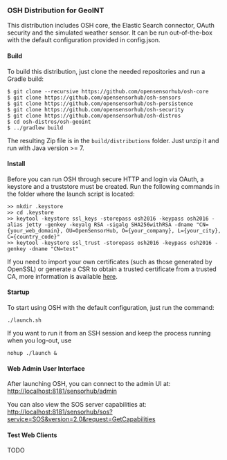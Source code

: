 ### OSH Distribution for GeoINT

This distribution includes OSH core, the Elastic Search connector, OAuth security and the simulated weather sensor.
It can be run out-of-the-box with the default configuration provided in config.json.


#### Build

To build this distribution, just clone the needed repositories and run a Gradle build:

```
$ git clone --recursive https://github.com/opensensorhub/osh-core
$ git clone https://github.com/opensensorhub/osh-sensors
$ git clone https://github.com/opensensorhub/osh-persistence
$ git clone https://github.com/opensensorhub/osh-security
$ git clone https://github.com/opensensorhub/osh-distros
$ cd osh-distros/osh-geoint
$ ../gradlew build
```

The resulting Zip file is in the `build/distributions` folder. Just unzip it and run with Java version >= 7.


#### Install

Before you can run OSH through secure HTTP and login via OAuth, a keystore and a truststore must be created.
Run the following commands in the folder where the launch script is located:

```
>> mkdir .keystore
>> cd .keystore
>> keytool -keystore ssl_keys -storepass osh2016 -keypass osh2016 -alias jetty -genkey -keyalg RSA -sigalg SHA256withRSA -dname "CN={your_web_domain}, OU=OpenSensorHub, O={your_company}, L={your_city}, C={country_code}" 
>> keytool -keystore ssl_trust -storepass osh2016 -keypass osh2016 -genkey -dname "CN=test"
```

If you need to import your own certificates (such as those generated by OpenSSL) or generate a CSR to obtain a trusted certificate from a trusted CA, more information is available [here](http://www.eclipse.org/jetty/documentation/9.3.0.v20150612/configuring-ssl.html).


#### Startup

To start using OSH with the default configuration, just run the command:

    ./launch.sh

If you want to run it from an SSH session and keep the process running when you log-out, use

    nohup ./launch &


#### Web Admin User Interface

After launching OSH, you can connect to the admin UI at:
<http://localhost:8181/sensorhub/admin>

You can also view the SOS server capabilities at:
<http://localhost:8181/sensorhub/sos?service=SOS&version=2.0&request=GetCapabilities>


#### Test Web Clients

TODO
